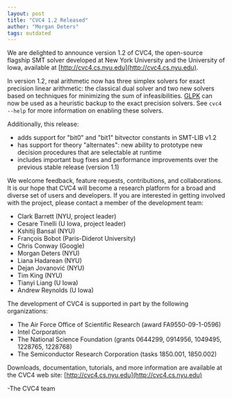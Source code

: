```yaml
---
layout: post
title: "CVC4 1.2 Released"
author: "Morgan Deters"
tags: outdated
---
```


We are delighted to announce version 1.2 of CVC4, the open-source flagship SMT
solver developed at New York University and the University of Iowa, available
at [http://cvc4.cs.nyu.edu](http://cvc4.cs.nyu.edu).

In version 1.2, real arithmetic now has three simplex solvers for exact
precision linear arithmetic: the classical dual solver and two new solvers
based on techniques for minimizing the sum of infeasibilities.
[GLPK](http://www.gnu.org/software/glpk/) can now be used as a heuristic backup
to the exact precision solvers.  See `cvc4 --help` for more information on
enabling these solvers.

Additionally, this release:

- adds support for "bit0" and "bit1" bitvector constants in SMT-LIB v1.2
- has support for theory "alternates": new ability to prototype new decision
  procedures that are selectable at runtime
- includes important bug fixes and performance improvements over the previous
  stable release (version 1.1)

We welcome feedback, feature requests, contributions, and collaborations. It
is our hope that CVC4 will become a research platform for a broad and diverse
set of users and developers. If you are interested in getting involved with
the project, please contact a member of the development team:

- Clark Barrett (NYU, project leader)
- Cesare Tinelli (U Iowa, project leader)
- Kshitij Bansal (NYU)
- François Bobot (Paris-Diderot University)
- Chris Conway (Google)
- Morgan Deters (NYU)
- Liana Hadarean (NYU)
- Dejan Jovanović (NYU)
- Tim King (NYU)
- Tianyi Liang (U Iowa)
- Andrew Reynolds (U Iowa)

The development of CVC4 is supported in part by the following organizations:

- The Air Force Office of Scientific Research (award FA9550-09-1-0596)
- Intel Corporation
- The National Science Foundation (grants 0644299,  0914956, 1049495, 1228765,
  1228768)
- The Semiconductor Research Corporation (tasks 1850.001, 1850.002)

Downloads, documentation, tutorials, and more information are available at the
CVC4 web site: [http://cvc4.cs.nyu.edu](http://cvc4.cs.nyu.edu)

-The CVC4 team
